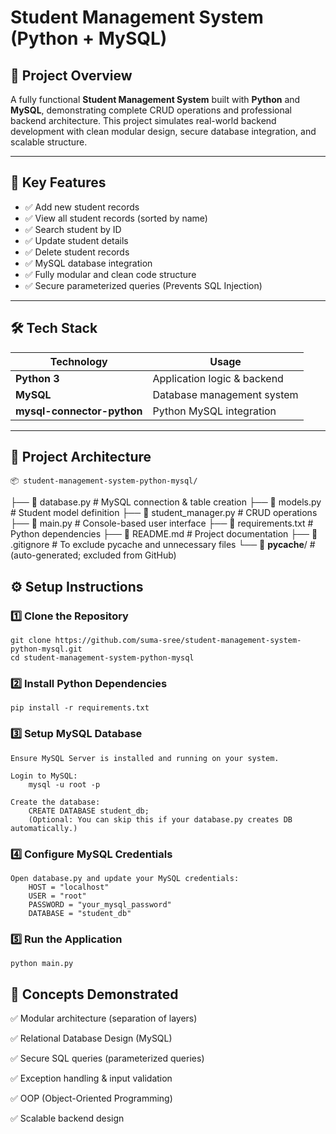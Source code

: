 # Student Management System (Python + MySQL)

## 🚀 Project Overview

A fully functional **Student Management System** built with **Python** and **MySQL**, demonstrating complete CRUD operations and professional backend architecture. This project simulates real-world backend development with clean modular design, secure database integration, and scalable structure.

---

## 🎯 Key Features

- ✅ Add new student records
- ✅ View all student records (sorted by name)
- ✅ Search student by ID
- ✅ Update student details
- ✅ Delete student records
- ✅ MySQL database integration
- ✅ Fully modular and clean code structure
- ✅ Secure parameterized queries (Prevents SQL Injection)

---

## 🛠 Tech Stack

| Technology | Usage |
|------------|--------|
| **Python 3** | Application logic & backend |
| **MySQL** | Database management system |
| **mysql-connector-python** | Python MySQL integration |

---

## 📂 Project Architecture

    📦 student-management-system-python-mysql/
├── 📄 database.py           # MySQL connection & table creation
├── 📄 models.py             # Student model definition
├── 📄 student_manager.py    # CRUD operations
├── 📄 main.py               # Console-based user interface
├── 📄 requirements.txt      # Python dependencies
├── 📄 README.md             # Project documentation
├── 📄 .gitignore            # To exclude pycache and unnecessary files
└── 📁 __pycache__/          # (auto-generated; excluded from GitHub)




## ⚙️ Setup Instructions

### 1️⃣ Clone the Repository
    git clone https://github.com/suma-sree/student-management-system-python-mysql.git
    cd student-management-system-python-mysql

### 2️⃣ Install Python Dependencies
    pip install -r requirements.txt

### 3️⃣ Setup MySQL Database
    Ensure MySQL Server is installed and running on your system.

    Login to MySQL:
        mysql -u root -p

    Create the database:
        CREATE DATABASE student_db;
        (Optional: You can skip this if your database.py creates DB automatically.)

### 4️⃣ Configure MySQL Credentials

    Open database.py and update your MySQL credentials:
        HOST = "localhost"
        USER = "root"
        PASSWORD = "your_mysql_password"
        DATABASE = "student_db"

### 5️⃣ Run the Application
    python main.py

## 🧠 Concepts Demonstrated
✅ Modular architecture (separation of layers)

✅ Relational Database Design (MySQL)

✅ Secure SQL queries (parameterized queries)

✅ Exception handling & input validation

✅ OOP (Object-Oriented Programming)

✅ Scalable backend design
